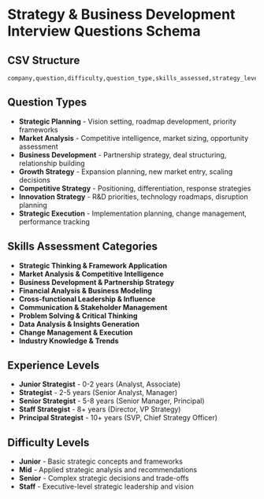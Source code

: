 # Strategy & Business Development Interview Questions Schema

## CSV Structure
```
company,question,difficulty,question_type,skills_assessed,strategy_level,source
```

## Question Types
- **Strategic Planning** - Vision setting, roadmap development, priority frameworks
- **Market Analysis** - Competitive intelligence, market sizing, opportunity assessment  
- **Business Development** - Partnership strategy, deal structuring, relationship building
- **Growth Strategy** - Expansion planning, new market entry, scaling decisions
- **Competitive Strategy** - Positioning, differentiation, response strategies
- **Innovation Strategy** - R&D priorities, technology roadmaps, disruption planning
- **Strategic Execution** - Implementation planning, change management, performance tracking

## Skills Assessment Categories
- **Strategic Thinking & Framework Application**
- **Market Analysis & Competitive Intelligence**
- **Business Development & Partnership Strategy**
- **Financial Analysis & Business Modeling**
- **Cross-functional Leadership & Influence**
- **Communication & Stakeholder Management**
- **Problem Solving & Critical Thinking**
- **Data Analysis & Insights Generation**
- **Change Management & Execution**
- **Industry Knowledge & Trends**

## Experience Levels
- **Junior Strategist** - 0-2 years (Analyst, Associate)
- **Strategist** - 2-5 years (Senior Analyst, Manager)
- **Senior Strategist** - 5-8 years (Senior Manager, Principal)
- **Staff Strategist** - 8+ years (Director, VP Strategy)
- **Principal Strategist** - 10+ years (SVP, Chief Strategy Officer)

## Difficulty Levels
- **Junior** - Basic strategic concepts and frameworks
- **Mid** - Applied strategic analysis and recommendations
- **Senior** - Complex strategic decisions and trade-offs
- **Staff** - Executive-level strategic leadership and vision